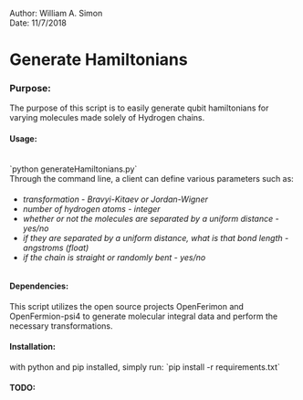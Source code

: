 Author: William A. Simon<br>
Date: 11/7/2018
<h1>Generate Hamiltonians</h1>
<h3>Purpose:</h3> The purpose of this script is to easily generate qubit hamiltonians for varying molecules made solely of Hydrogen chains. 

<h4>Usage:</h4> 
<br>
`python generateHamiltonians.py`
<br>
Through the command line, a client can define various parameters such as:

<h6><ul>
	<li>transformation - Bravyi-Kitaev or Jordan-Wigner</li>
	<li>number of hydrogen atoms - integer</li>
	<li>whether or not the molecules are separated by a uniform distance - yes/no</li>
	<li>if they are separated by a uniform distance, what is that bond length - angstroms (float)</li>
	<li>if the chain is straight or randomly bent - yes/no</li>
</ul></h6>

<h4>Dependencies:</h4> This script utilizes the open source projects OpenFerimon and OpenFermion-psi4 to generate molecular integral data and perform the necessary transformations.

<h4>Installation: </h4>with python and pip installed, simply run:
`pip install -r requirements.txt`

<h4>TODO:</h4>
